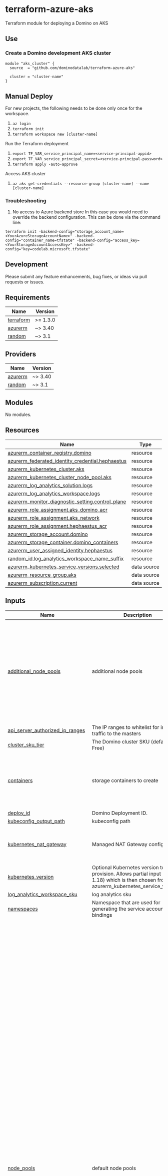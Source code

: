 # terraform-azure-aks
Terraform module for deploying a Domino on AKS

## Use

### Create a Domino development AKS cluster
```hcl
module "aks_cluster" {
  source  = "github.com/dominodatalab/terraform-azure-aks"

  cluster = "cluster-name"
}
```

## Manual Deploy
For new projects, the following needs to be done only once for the workspace.
1. `az login`
1. `terraform init`
1. `terraform workspace new [cluster-name]`

Run the Terraform deployment
1. `export TF_VAR_service_principal_name=<service-principal-appid>`
1. `export TF_VAR_service_principal_secret=<service-principal-password>`
1. `terraform apply -auto-approve`

Access AKS cluster
1. `az aks get-credentials --resource-group [cluster-name] --name [cluster-name]`

### Troubleshooting

1. No access to Azure backend store
  In this case you would need to override the backend configuration. This can be done
  via the command line:
  ```
  terraform init -backend-config="storage_account_name=<YourAzureStorageAccountName>" -backend-config="container_name=tfstate" -backend-config="access_key=<YourStorageAccountAccessKey>" -backend-config="key=codelab.microsoft.tfstate"
  ```

## Development

Please submit any feature enhancements, bug fixes, or ideas via pull requests or issues.
<!-- BEGINNING OF PRE-COMMIT-TERRAFORM DOCS HOOK -->
## Requirements

| Name | Version |
|------|---------|
| <a name="requirement_terraform"></a> [terraform](#requirement\_terraform) | >= 1.3.0 |
| <a name="requirement_azurerm"></a> [azurerm](#requirement\_azurerm) | ~> 3.40 |
| <a name="requirement_random"></a> [random](#requirement\_random) | ~> 3.1 |

## Providers

| Name | Version |
|------|---------|
| <a name="provider_azurerm"></a> [azurerm](#provider\_azurerm) | ~> 3.40 |
| <a name="provider_random"></a> [random](#provider\_random) | ~> 3.1 |

## Modules

No modules.

## Resources

| Name | Type |
|------|------|
| [azurerm_container_registry.domino](https://registry.terraform.io/providers/hashicorp/azurerm/latest/docs/resources/container_registry) | resource |
| [azurerm_federated_identity_credential.hephaestus](https://registry.terraform.io/providers/hashicorp/azurerm/latest/docs/resources/federated_identity_credential) | resource |
| [azurerm_kubernetes_cluster.aks](https://registry.terraform.io/providers/hashicorp/azurerm/latest/docs/resources/kubernetes_cluster) | resource |
| [azurerm_kubernetes_cluster_node_pool.aks](https://registry.terraform.io/providers/hashicorp/azurerm/latest/docs/resources/kubernetes_cluster_node_pool) | resource |
| [azurerm_log_analytics_solution.logs](https://registry.terraform.io/providers/hashicorp/azurerm/latest/docs/resources/log_analytics_solution) | resource |
| [azurerm_log_analytics_workspace.logs](https://registry.terraform.io/providers/hashicorp/azurerm/latest/docs/resources/log_analytics_workspace) | resource |
| [azurerm_monitor_diagnostic_setting.control_plane](https://registry.terraform.io/providers/hashicorp/azurerm/latest/docs/resources/monitor_diagnostic_setting) | resource |
| [azurerm_role_assignment.aks_domino_acr](https://registry.terraform.io/providers/hashicorp/azurerm/latest/docs/resources/role_assignment) | resource |
| [azurerm_role_assignment.aks_network](https://registry.terraform.io/providers/hashicorp/azurerm/latest/docs/resources/role_assignment) | resource |
| [azurerm_role_assignment.hephaestus_acr](https://registry.terraform.io/providers/hashicorp/azurerm/latest/docs/resources/role_assignment) | resource |
| [azurerm_storage_account.domino](https://registry.terraform.io/providers/hashicorp/azurerm/latest/docs/resources/storage_account) | resource |
| [azurerm_storage_container.domino_containers](https://registry.terraform.io/providers/hashicorp/azurerm/latest/docs/resources/storage_container) | resource |
| [azurerm_user_assigned_identity.hephaestus](https://registry.terraform.io/providers/hashicorp/azurerm/latest/docs/resources/user_assigned_identity) | resource |
| [random_id.log_analytics_workspace_name_suffix](https://registry.terraform.io/providers/hashicorp/random/latest/docs/resources/id) | resource |
| [azurerm_kubernetes_service_versions.selected](https://registry.terraform.io/providers/hashicorp/azurerm/latest/docs/data-sources/kubernetes_service_versions) | data source |
| [azurerm_resource_group.aks](https://registry.terraform.io/providers/hashicorp/azurerm/latest/docs/data-sources/resource_group) | data source |
| [azurerm_subscription.current](https://registry.terraform.io/providers/hashicorp/azurerm/latest/docs/data-sources/subscription) | data source |

## Inputs

| Name | Description | Type | Default | Required |
|------|-------------|------|---------|:--------:|
| <a name="input_additional_node_pools"></a> [additional\_node\_pools](#input\_additional\_node\_pools) | additional node pools | <pre>map(object({<br>    enable_node_public_ip = optional(bool, false)<br>    vm_size               = string<br>    zones                 = list(string)<br>    node_labels           = map(string)<br>    node_os               = optional(string, "AzureLinux")<br>    node_taints           = optional(list(string), [])<br>    enable_auto_scaling   = optional(bool, true)<br>    min_count             = optional(number, 0)<br>    max_count             = number<br>    initial_count         = optional(number, 0)<br>    max_pods              = optional(number, 30)<br>    os_disk_size_gb       = optional(number, 128)<br>  }))</pre> | `{}` | no |
| <a name="input_api_server_authorized_ip_ranges"></a> [api\_server\_authorized\_ip\_ranges](#input\_api\_server\_authorized\_ip\_ranges) | The IP ranges to whitelist for incoming traffic to the masters | `list(string)` | n/a | yes |
| <a name="input_cluster_sku_tier"></a> [cluster\_sku\_tier](#input\_cluster\_sku\_tier) | The Domino cluster SKU (defaults to Free) | `string` | `null` | no |
| <a name="input_containers"></a> [containers](#input\_containers) | storage containers to create | <pre>map(object({<br>    container_access_type = string<br>  }))</pre> | <pre>{<br>  "backups": {<br>    "container_access_type": "private"<br>  },<br>  "projects": {<br>    "container_access_type": "private"<br>  }<br>}</pre> | no |
| <a name="input_deploy_id"></a> [deploy\_id](#input\_deploy\_id) | Domino Deployment ID. | `string` | n/a | yes |
| <a name="input_kubeconfig_output_path"></a> [kubeconfig\_output\_path](#input\_kubeconfig\_output\_path) | kubeconfig path | `string` | n/a | yes |
| <a name="input_kubernetes_nat_gateway"></a> [kubernetes\_nat\_gateway](#input\_kubernetes\_nat\_gateway) | Managed NAT Gateway configuration | <pre>object({<br>    idle_timeout_in_minutes   = optional(number, 4)<br>    managed_outbound_ip_count = number<br>    }<br>  )</pre> | `null` | no |
| <a name="input_kubernetes_version"></a> [kubernetes\_version](#input\_kubernetes\_version) | Optional Kubernetes version to provision. Allows partial input (e.g. 1.18) which is then chosen from azurerm\_kubernetes\_service\_versions. | `string` | `null` | no |
| <a name="input_log_analytics_workspace_sku"></a> [log\_analytics\_workspace\_sku](#input\_log\_analytics\_workspace\_sku) | log analytics sku | `string` | `"PerGB2018"` | no |
| <a name="input_namespaces"></a> [namespaces](#input\_namespaces) | Namespace that are used for generating the service account bindings | `object({ platform = string, compute = string })` | n/a | yes |
| <a name="input_node_pools"></a> [node\_pools](#input\_node\_pools) | default node pools | <pre>object({<br>    compute = object({<br>      enable_node_public_ip = optional(bool, false)<br>      vm_size               = optional(string, "Standard_D8s_v4")<br>      zones                 = optional(list(string), ["1", "2", "3"])<br>      node_labels = optional(map(string), {<br>        "dominodatalab.com/node-pool" = "default"<br>      })<br>      node_os             = optional(string, "AzureLinux")<br>      node_taints         = optional(list(string), [])<br>      enable_auto_scaling = optional(bool, true)<br>      min_count           = optional(number, 0)<br>      max_count           = optional(number, 10)<br>      initial_count       = optional(number, 1)<br>      max_pods            = optional(number, 30)<br>      os_disk_size_gb     = optional(number, 128)<br>    }),<br>    platform = object({<br>      enable_node_public_ip = optional(bool, false)<br>      vm_size               = optional(string, "Standard_D8s_v4")<br>      zones                 = optional(list(string), ["1", "2", "3"])<br>      node_labels = optional(map(string), {<br>        "dominodatalab.com/node-pool" = "platform"<br>      })<br>      node_os             = optional(string, "AzureLinux")<br>      node_taints         = optional(list(string), [])<br>      enable_auto_scaling = optional(bool, true)<br>      min_count           = optional(number, 1)<br>      max_count           = optional(number, 3)<br>      initial_count       = optional(number, 1)<br>      max_pods            = optional(number, 60)<br>      os_disk_size_gb     = optional(number, 128)<br>    }),<br>    gpu = object({<br>      enable_node_public_ip = optional(bool, false)<br>      vm_size               = optional(string, "Standard_NC6s_v3")<br>      zones                 = optional(list(string), [])<br>      node_labels = optional(map(string), {<br>        "dominodatalab.com/node-pool" = "default-gpu"<br>        "nvidia.com/gpu"              = "true"<br>      })<br>      node_os = optional(string, "AzureLinux")<br>      node_taints = optional(list(string), [<br>        "nvidia.com/gpu=true:NoExecute"<br>      ])<br>      enable_auto_scaling = optional(bool, true)<br>      min_count           = optional(number, 0)<br>      max_count           = optional(number, 1)<br>      initial_count       = optional(number, 0)<br>      max_pods            = optional(number, 30)<br>      os_disk_size_gb     = optional(number, 128)<br>    })<br>    system = object({<br>      enable_node_public_ip = optional(bool, false)<br>      vm_size               = optional(string, "Standard_DS4_v2")<br>      zones                 = optional(list(string), ["1", "2", "3"])<br>      node_labels           = optional(map(string), {})<br>      node_os               = optional(string, "AzureLinux")<br>      node_taints           = optional(list(string), [])<br>      enable_auto_scaling   = optional(bool, true)<br>      min_count             = optional(number, 1)<br>      max_count             = optional(number, 6)<br>      initial_count         = optional(number, 1)<br>      max_pods              = optional(number, 60)<br>      os_disk_size_gb       = optional(number, 128)<br>    })<br>  })</pre> | <pre>{<br>  "compute": {},<br>  "gpu": {},<br>  "platform": {},<br>  "system": {}<br>}</pre> | no |
| <a name="input_registry_tier"></a> [registry\_tier](#input\_registry\_tier) | registry tier | `string` | `"Standard"` | no |
| <a name="input_resource_group"></a> [resource\_group](#input\_resource\_group) | Name or id of optional pre-existing resource group to install AKS in | `string` | n/a | yes |
| <a name="input_storage_account_replication_type"></a> [storage\_account\_replication\_type](#input\_storage\_account\_replication\_type) | storage replication | `string` | `"LRS"` | no |
| <a name="input_storage_account_tier"></a> [storage\_account\_tier](#input\_storage\_account\_tier) | storage account tier | `string` | `"Standard"` | no |
| <a name="input_tags"></a> [tags](#input\_tags) | Tags to apply to resources | `map(string)` | `{}` | no |

## Outputs

| Name | Description |
|------|-------------|
| <a name="output_aks_identity"></a> [aks\_identity](#output\_aks\_identity) | AKS managed identity |
| <a name="output_containers"></a> [containers](#output\_containers) | storage details |
| <a name="output_domino_acr"></a> [domino\_acr](#output\_domino\_acr) | Azure Container Registry details |
| <a name="output_oidc_issuer_url"></a> [oidc\_issuer\_url](#output\_oidc\_issuer\_url) | OIDC issuer url |
| <a name="output_storage_account"></a> [storage\_account](#output\_storage\_account) | storage account |
| <a name="output_workload_identities"></a> [workload\_identities](#output\_workload\_identities) | service identities |
<!-- END OF PRE-COMMIT-TERRAFORM DOCS HOOK -->
